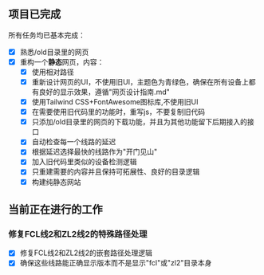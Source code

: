 ## 项目已完成

所有任务均已基本完成：

- [x] 熟悉/old目录里的网页
- [x] 重构一个**静态**网页，内容：
  - [x] 使用相对路径
  - [x] 重新设计网页的UI，不使用旧UI，主题色为青绿色，确保在所有设备上都有良好的显示效果，遵循"网页设计指南.md"
  - [x] 使用Tailwind CSS+FontAwesome图标库,不使用旧UI
  - [x] 在需要使用旧代码里的功能时，重写js，不要复制旧代码
  - [x] 只添加/old目录里的网页的下载功能，并且为其他功能留下后期接入的接口
  - [x] 自动检查每一个线路的延迟
  - [x] 根据延迟选择最快的线路作为"开门见山"
  - [x] 加入旧代码里类似的设备检测逻辑
  - [x] 只重建需要的内容并且保持可拓展性、良好的目录逻辑
  - [x] 构建纯静态网站

## 当前正在进行的工作

### 修复FCL线2和ZL2线2的特殊路径处理
- [x] 修复FCL线2和ZL2线2的嵌套路径处理逻辑
- [x] 确保这些线路能正确显示版本而不是显示"fcl"或"zl2"目录本身